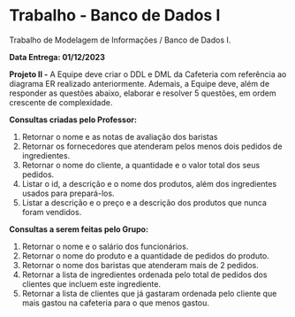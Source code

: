 # Trabalho - Banco de Dados I
Trabalho de Modelagem de Informações / Banco de Dados I.

**Data Entrega: 01/12/2023**

**Projeto II -** A Equipe deve criar o DDL e DML da Cafeteria com referência ao diagrama ER realizado anteriormente. Ademais, a Equipe deve, além de responder as questões abaixo, elaborar e resolver 5 questões, em ordem crescente de complexidade.

**Consultas criadas pelo Professor:**
  1. Retornar o nome e as notas de avaliação dos baristas
  2. Retornar os fornecedores que atenderam pelos menos dois pedidos de ingredientes.
  3. Retornar o nome do cliente, a quantidade e o valor total dos seus pedidos.
  4. Listar o id, a descrição e o nome dos produtos, além dos ingredientes usados para prepará-los.
  5. Listar a descrição e o preço e a descrição dos produtos que nunca foram vendidos.

**Consultas a serem feitas pelo Grupo:**
  1. Retornar o nome e o salário dos funcionários.
  2. Retornar o nome do produto e a quantidade de pedidos do produto.
  3. Retornar o nome dos baristas que atenderam mais de 2 pedidos.
  4. Retornar a lista de ingredientes ordenada pelo total de pedidos dos clientes que incluem este ingrediente.
  5. Retornar a lista de clientes que já gastaram ordenada pelo cliente que mais gastou na cafeteria para o que menos gastou.
